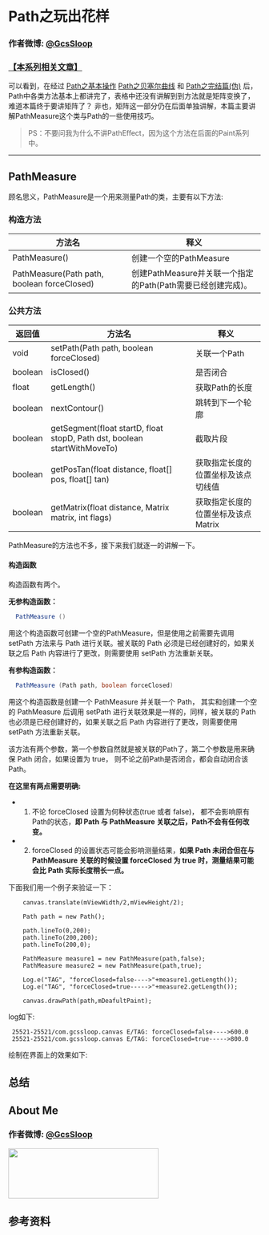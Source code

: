# Path之玩出花样

### 作者微博: [@GcsSloop](http://weibo.com/GcsSloop)
### [【本系列相关文章】](https://github.com/GcsSloop/AndroidNote/tree/master/CustomView)



可以看到，在经过 
[Path之基本操作](https://github.com/GcsSloop/AndroidNote/blob/master/CustomView/Advance/%5B5%5DPath_Basic.md)
[Path之贝塞尔曲线](https://github.com/GcsSloop/AndroidNote/blob/master/CustomView/Advance/%5B6%5DPath_Bezier.md) 和 
[Path之完结篇(伪)](https://github.com/GcsSloop/AndroidNote/blob/master/CustomView/Advance/%5B7%5DPath_Over.md) 后， Path中各类方法基本上都讲完了，表格中还没有讲解到到方法就是矩阵变换了，难道本篇终于要讲矩阵了？
非也，矩阵这一部分仍在后面单独讲解，本篇主要讲解PathMeasure这个类与Path的一些使用技巧。

> PS：不要问我为什么不讲PathEffect，因为这个方法在后面的Paint系列中。

******

## PathMeasure

顾名思义，PathMeasure是一个用来测量Path的类，主要有以下方法:

### 构造方法

方法名 | 释义
---|---
PathMeasure() | 创建一个空的PathMeasure
PathMeasure(Path path, boolean forceClosed) | 创建PathMeasure并关联一个指定的Path(Path需要已经创建完成)。

### 公共方法

返回值  | 方法名                                                                   | 释义
--------|--------------------------------------------------------------------------|-------------------
void    | setPath(Path path, boolean forceClosed)                                  | 关联一个Path
boolean | isClosed()                                                               | 是否闭合
float   | getLength()                                                              | 获取Path的长度
boolean |	nextContour()                                                            | 跳转到下一个轮廓
boolean | getSegment(float startD, float stopD, Path dst, boolean startWithMoveTo) | 截取片段
boolean | getPosTan(float distance, float[] pos, float[] tan)                      | 获取指定长度的位置坐标及该点切线值
boolean | getMatrix(float distance, Matrix matrix, int flags)                      | 获取指定长度的位置坐标及该点Matrix

PathMeasure的方法也不多，接下来我们就逐一的讲解一下。

#### 构造函数

构造函数有两个。

**无参构造函数：**

``` java
  PathMeasure ()
```

用这个构造函数可创建一个空的PathMeasure，但是使用之前需要先调用 setPath 方法来与 Path 进行关联。被关联的 Path 必须是已经创建好的，如果关联之后 Path 内容进行了更改，则需要使用 setPath 方法重新关联。

**有参构造函数：**

``` java
  PathMeasure (Path path, boolean forceClosed)
```

用这个构造函数是创建一个 PathMeasure 并关联一个 Path， 其实和创建一个空的 PathMeasure 后调用 setPath 进行关联效果是一样的，同样，被关联的 Path 也必须是已经创建好的，如果关联之后 Path 内容进行了更改，则需要使用 setPath 方法重新关联。

该方法有两个参数，第一个参数自然就是被关联的Path了，第二个参数是用来确保 Path 闭合，如果设置为 true， 则不论之前Path是否闭合，都会自动闭合该 Path。

**在这里有两点需要明确:**

> 
* 1. 不论 forceClosed 设置为何种状态(true 或者 false)， 都不会影响原有Path的状态，**即 Path 与 PathMeasure 关联之后，Path不会有任何改变。**
* 2. forceClosed 的设置状态可能会影响测量结果，**如果 Path 未闭合但在与 PathMeasure 关联的时候设置 forceClosed 为 true 时，测量结果可能会比 Path 实际长度稍长一点。**

下面我们用一个例子来验证一下：

```
    canvas.translate(mViewWidth/2,mViewHeight/2);

    Path path = new Path();

    path.lineTo(0,200);
    path.lineTo(200,200);
    path.lineTo(200,0);

    PathMeasure measure1 = new PathMeasure(path,false);
    PathMeasure measure2 = new PathMeasure(path,true);

    Log.e("TAG", "forceClosed=false---->"+measure1.getLength());
    Log.e("TAG", "forceClosed=true----->"+measure2.getLength());

    canvas.drawPath(path,mDeafultPaint);
```

log如下:
```
 25521-25521/com.gcssloop.canvas E/TAG: forceClosed=false---->600.0
 25521-25521/com.gcssloop.canvas E/TAG: forceClosed=true----->800.0
```

绘制在界面上的效果如下:




## 总结


## About Me

### 作者微博: [@GcsSloop](http://weibo.com/GcsSloop)

<a href="https://github.com/GcsSloop/README/blob/master/README.md" target="_blank"> <img src="http://ww4.sinaimg.cn/large/005Xtdi2gw1f1qn89ihu3j315o0dwwjc.jpg" width=300 height=100 /> </a>

## 参考资料
[]()<br/>
[]()<br/>
